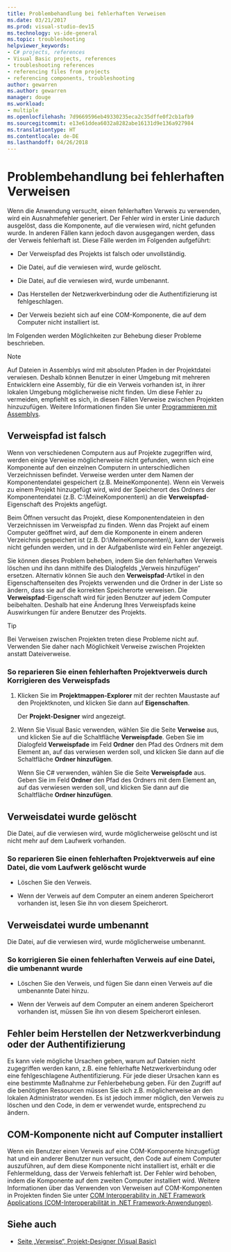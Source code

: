 ```yaml
---
title: Problembehandlung bei fehlerhaften Verweisen
ms.date: 03/21/2017
ms.prod: visual-studio-dev15
ms.technology: vs-ide-general
ms.topic: troubleshooting
helpviewer_keywords:
- C# projects, references
- Visual Basic projects, references
- troubleshooting references
- referencing files from projects
- referencing components, troubleshooting
author: gewarren
ms.author: gewarren
manager: douge
ms.workload:
- multiple
ms.openlocfilehash: 7d9669596eb49330235eca2c35dffe0f2cb1afb9
ms.sourcegitcommit: e13e61ddea6032a8282abe16131d9e136a927984
ms.translationtype: HT
ms.contentlocale: de-DE
ms.lasthandoff: 04/26/2018
---
```

# <a name="troubleshoot-broken-references"></a>Problembehandlung bei fehlerhaften Verweisen

Wenn die Anwendung versucht, einen fehlerhaften Verweis zu verwenden, wird ein Ausnahmefehler generiert. Der Fehler wird in erster Linie dadurch ausgelöst, dass die Komponente, auf die verwiesen wird, nicht gefunden wurde. In anderen Fällen kann jedoch davon ausgegangen werden, dass der Verweis fehlerhaft ist. Diese Fälle werden im Folgenden aufgeführt:

- Der Verweispfad des Projekts ist falsch oder unvollständig.

- Die Datei, auf die verwiesen wird, wurde gelöscht.

- Die Datei, auf die verwiesen wird, wurde umbenannt.

- Das Herstellen der Netzwerkverbindung oder die Authentifizierung ist fehlgeschlagen.

- Der Verweis bezieht sich auf eine COM-Komponente, die auf dem Computer nicht installiert ist.

Im Folgenden werden Möglichkeiten zur Behebung dieser Probleme beschrieben.

> [!NOTE]
> Auf Dateien in Assemblys wird mit absoluten Pfaden in der Projektdatei verwiesen. Deshalb können Benutzer in einer Umgebung mit mehreren Entwicklern eine Assembly, für die ein Verweis vorhanden ist, in ihrer lokalen Umgebung möglicherweise nicht finden. Um diese Fehler zu vermeiden, empfiehlt es sich, in diesen Fällen Verweise zwischen Projekten hinzuzufügen. Weitere Informationen finden Sie unter [Programmieren mit Assemblys](/dotnet/framework/app-domains/programming-with-assemblies).

## <a name="reference-path-is-incorrect"></a>Verweispfad ist falsch

Wenn von verschiedenen Computern aus auf Projekte zugegriffen wird, werden einige Verweise möglicherweise nicht gefunden, wenn sich eine Komponente auf den einzelnen Computern in unterschiedlichen Verzeichnissen befindet. Verweise werden unter dem Namen der Komponentendatei gespeichert (z.B. MeineKomponente). Wenn ein Verweis zu einem Projekt hinzugefügt wird, wird der Speicherort des Ordners der Komponentendatei (z.B. C:\MeineKomponenten\\) an die **Verweispfad**-Eigenschaft des Projekts angefügt.

Beim Öffnen versucht das Projekt, diese Komponentendateien in den Verzeichnissen im Verweispfad zu finden. Wenn das Projekt auf einem Computer geöffnet wird, auf dem die Komponente in einem anderen Verzeichnis gespeichert ist (z.B. D:\MeineKomponenten\\), kann der Verweis nicht gefunden werden, und in der Aufgabenliste wird ein Fehler angezeigt.

Sie können dieses Problem beheben, indem Sie den fehlerhaften Verweis löschen und ihn dann mithilfe des Dialogfelds „Verweis hinzufügen“ ersetzen. Alternativ können Sie auch den **Verweispfad**-Artikel in den Eigenschaftenseiten des Projekts verwenden und die Ordner in der Liste so ändern, dass sie auf die korrekten Speicherorte verweisen. Die **Verweispfad**-Eigenschaft wird für jeden Benutzer auf jedem Computer beibehalten. Deshalb hat eine Änderung Ihres Verweispfads keine Auswirkungen für andere Benutzer des Projekts.

> [!TIP]
> Bei Verweisen zwischen Projekten treten diese Probleme nicht auf. Verwenden Sie daher nach Möglichkeit Verweise zwischen Projekten anstatt Dateiverweise.

### <a name="to-fix-a-broken-project-reference-by-correcting-the-reference-path"></a>So reparieren Sie einen fehlerhaften Projektverweis durch Korrigieren des Verweispfads

1. Klicken Sie im **Projektmappen-Explorer** mit der rechten Maustaste auf den Projektknoten, und klicken Sie dann auf **Eigenschaften**.

   Der **Projekt-Designer** wird angezeigt.

1. Wenn Sie Visual Basic verwenden, wählen Sie die Seite **Verweise** aus, und klicken Sie auf die Schaltfläche **Verweispfade**. Geben Sie im Dialogfeld **Verweispfade** im Feld **Ordner** den Pfad des Ordners mit dem Element an, auf das verwiesen werden soll, und klicken Sie dann auf die Schaltfläche **Ordner hinzufügen**.

    Wenn Sie C# verwenden, wählen Sie die Seite **Verweispfade** aus. Geben Sie im Feld **Ordner** den Pfad des Ordners mit dem Element an, auf das verwiesen werden soll, und klicken Sie dann auf die Schaltfläche **Ordner hinzufügen**.

## <a name="referenced-file-has-been-deleted"></a>Verweisdatei wurde gelöscht

Die Datei, auf die verwiesen wird, wurde möglicherweise gelöscht und ist nicht mehr auf dem Laufwerk vorhanden.

### <a name="to-fix-a-broken-project-reference-for-a-file-that-no-longer-exists-on-your-drive"></a>So reparieren Sie einen fehlerhaften Projektverweis auf eine Datei, die vom Laufwerk gelöscht wurde

- Löschen Sie den Verweis.

- Wenn der Verweis auf dem Computer an einem anderen Speicherort vorhanden ist, lesen Sie ihn von diesem Speicherort.

## <a name="referenced-file-has-been-renamed"></a>Verweisdatei wurde umbenannt

Die Datei, auf die verwiesen wird, wurde möglicherweise umbenannt.

### <a name="to-fix-a-broken-reference-for-a-file-that-has-been-renamed"></a>So korrigieren Sie einen fehlerhaften Verweis auf eine Datei, die umbenannt wurde

- Löschen Sie den Verweis, und fügen Sie dann einen Verweis auf die umbenannte Datei hinzu.

- Wenn der Verweis auf dem Computer an einem anderen Speicherort vorhanden ist, müssen Sie ihn von diesem Speicherort einlesen.

## <a name="network-connection-or-authentication-has-failed"></a>Fehler beim Herstellen der Netzwerkverbindung oder der Authentifizierung

Es kann viele mögliche Ursachen geben, warum auf Dateien nicht zugegriffen werden kann, z.B. eine fehlerhafte Netzwerkverbindung oder eine fehlgeschlagene Authentifizierung. Für jede dieser Ursachen kann es eine bestimmte Maßnahme zur Fehlerbehebung geben. Für den Zugriff auf die benötigten Ressourcen müssen Sie sich z.B. möglicherweise an den lokalen Administrator wenden. Es ist jedoch immer möglich, den Verweis zu löschen und den Code, in dem er verwendet wurde, entsprechend zu ändern.

## <a name="com-component-is-not-installed-on-computer"></a>COM-Komponente nicht auf Computer installiert

Wenn ein Benutzer einen Verweis auf eine COM-Komponente hinzugefügt hat und ein anderer Benutzer nun versucht, den Code auf einem Computer auszuführen, auf dem diese Komponente nicht installiert ist, erhält er die Fehlermeldung, dass der Verweis fehlerhaft ist. Der Fehler wird behoben, indem die Komponente auf dem zweiten Computer installiert wird. Weitere Informationen über das Verwenden von Verweisen auf COM-Komponenten in Projekten finden Sie unter [COM Interoperability in .NET Framework Applications (COM-Interoperabilität in .NET Framework-Anwendungen)](/dotnet/visual-basic/programming-guide/com-interop/com-interoperability-in-net-framework-applications).

## <a name="see-also"></a>Siehe auch

- [Seite „Verweise“, Projekt-Designer (Visual Basic)](../ide/reference/references-page-project-designer-visual-basic.md)
